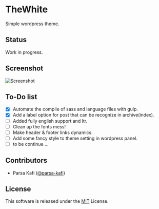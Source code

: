 # TheWhite

Simple wordpress theme.

## Status

Work in progress.

## Screenshot
![Screenshot](https://raw.githubusercontent.com/TheYahya/thewhite/master/screenshot.png)

## To-Do list

- [x] Automate the compile of sass and language files with gulp.
- [x] Add a label option for post that can be recognize in archive(index).
- [ ] Added fully english support and ltr.
- [ ] Clean up the fonts mess!
- [ ] Make header & footer links dynamics.
- [ ] Add some fancy style to theme setting in wordpress panel.
- [ ] to be continue ...

## Contributors

- Parsa Kafi ([@parsa-kafi](https://github.com/parsa-kafi))

## License

This software is released under the [MIT](https://github.com/TheYahya/thewhite/blob/master/LICENSE) License.
